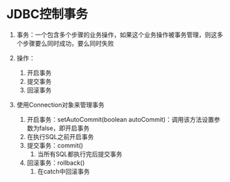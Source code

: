 # JDBC控制事务

1. 事务：一个包含多个步骤的业务操作，如果这个业务操作被事务管理，则这多个步骤要么同时成功，要么同时失败

2. 操作：

   1. 开启事务
   2. 提交事务
   3. 回滚事务

3. 使用Connection对象来管理事务

   1. 开启事务：setAutoCommit(boolean
     autoCommit)：调用该方法设置参数为false，即开启事务
     1. 在执行SQL之前开启事务
   2. 提交事务：commit()
      1. 当所有SQL都执行完后提交事务
   3. 回滚事务：rollback() 
      1. 在catch中回滚事务

